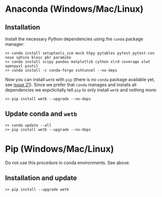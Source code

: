 # Anaconda (Windows/Mac/Linux)

## Installation

Install the necessary Python dependencies using the ```conda``` package manager:

```
>> conda install setuptools_scm mock h5py pytables pytest pytest-cov nose sphinx blosc pbr paramiko
>> conda install scipy pandas matplotlib cython xlrd coverage xlwt openpyxl psutil
>> conda install -c conda-forge sshtunnel --no-deps
```

Now you can install ```wetb``` with ```pip``` (there is no ```conda``` package
available yet, see [issue 21](toolbox/WindEnergyToolbox#21)).
Since we prefer that ```conda``` manages and installs all dependencies we
expclicitally tell ```pip``` to only install ```wetb``` and nothing more:

```
>> pip install wetb --upgrade --no-deps
```

## Update conda and ```wetb```

```
>> conda update --all
>> pip install wetb --upgrade --no-deps

```


# Pip (Windows/Mac/Linux)

Do not use this procedure in conda environments. See above.


## Installation and update

```
>> pip install --upgrade wetb
```

